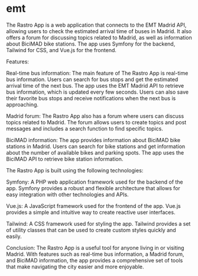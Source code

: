 # emt


The Rastro App is a web application that connects to the EMT Madrid API, allowing users to check the estimated arrival time of buses in Madrid. It also offers a forum for discussing topics related to Madrid, as well as information about BiciMAD bike stations. The app uses Symfony for the backend, Tailwind for CSS, and Vue.js for the frontend.

Features:

Real-time bus information: The main feature of The Rastro App is real-time bus information. Users can search for bus stops and get the estimated arrival time of the next bus. The app uses the EMT Madrid API to retrieve bus information, which is updated every few seconds. Users can also save their favorite bus stops and receive notifications when the next bus is approaching.

Madrid forum: The Rastro App also has a forum where users can discuss topics related to Madrid. The forum allows users to create topics and post messages and includes a search function to find specific topics.

BiciMAD information: The app provides information about BiciMAD bike stations in Madrid. Users can search for bike stations and get information about the number of available bikes and parking spots. The app uses the BiciMAD API to retrieve bike station information.

The Rastro App is built using the following technologies:

Symfony: A PHP web application framework used for the backend of the app. Symfony provides a robust and flexible architecture that allows for easy integration with other technologies and APIs.

Vue.js: A JavaScript framework used for the frontend of the app. Vue.js provides a simple and intuitive way to create reactive user interfaces.

Tailwind: A CSS framework used for styling the app. Tailwind provides a set of utility classes that can be used to create custom styles quickly and easily.

Conclusion: The Rastro App is a useful tool for anyone living in or visiting Madrid. With features such as real-time bus information, a Madrid forum, and BiciMAD information, the app provides a comprehensive set of tools that make navigating the city easier and more enjoyable.
